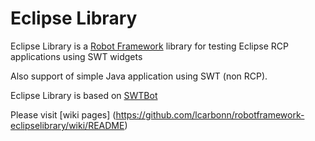 # Eclipse Library #

Eclipse Library is a [Robot Framework](http://www.robotframework.org/) library for testing Eclipse RCP applications using SWT widgets

Also support of simple Java application using SWT (non RCP).

Eclipse Library is based on [SWTBot](http://wiki.eclipse.org/SWTBot)

Please visit [wiki pages] (https://github.com/lcarbonn/robotframework-eclipselibrary/wiki/README)
